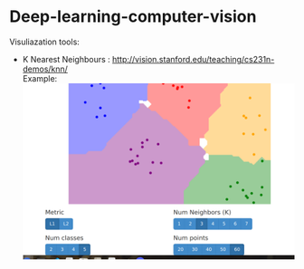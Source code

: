 # Deep-learning-computer-vision


Visuliazation tools:
- K Nearest Neighbours : http://vision.stanford.edu/teaching/cs231n-demos/knn/  
Example: ![KNN](https://github.com/RawanLaz/Deep-learning-computer-vision/blob/main/images/KNN.png)
